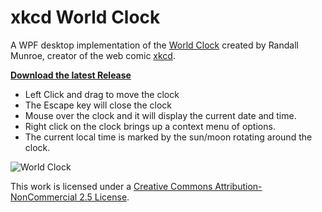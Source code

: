 xkcd World Clock
================

A WPF desktop implementation of the [World Clock](http://xkcd.com/1335/) created by Randall Munroe, creator of the web comic [xkcd](http://xkcd.com).

**[Download the latest Release](https://github.com/rprouse/XkcdClock/releases)**

- Left Click and drag to move the clock
- The Escape key will close the clock
- Mouse over the clock and it will display the current date and time.
- Right click on the clock brings up a context menu of options.
- The current local time is marked by the sun/moon rotating around the clock.

![World Clock](http://imgs.xkcd.com/comics/now.png)

This work is licensed under a [Creative Commons Attribution-NonCommercial 2.5 License](http://creativecommons.org/licenses/by-nc/2.5/).
